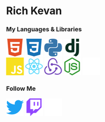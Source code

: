 # Rich Kevan

### My Languages & Libraries<br>
<img src="./media/html5.svg" width="48">
<img src="./media/css3.svg" width="48">
<img src="./media/python.svg" width="48">
<img src="./media/django.svg" width="48"><br>
<img src="./media/javascript.svg" width="48">
<img src="./media/react.svg" width="48">
<img src="./media/redux.svg" width="48">
<img src="./media/nodedotjs.svg" width="48">
<img src="./media/express.svg" width="48">

### Follow Me
[<img src="./media/twitter.svg" width="48">](https://twitter.com/intent/follow?screen_name=richkevan)
[<img src="./media/twitch.svg" width="48">](https://www.twitch.tv/richkevan)
[<img src="./media/devdotto.svg" width="48">](https://dev.to/richkevan)

